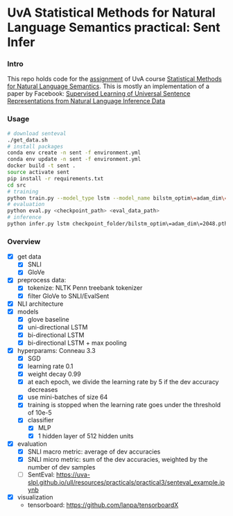 # UvA Statistical Methods for Natural Language Semantics practical: Sent Infer

### Intro

This repo holds code for the [assignment](https://cl-illc.github.io/semantics/resources/practicals/practical1/smnls_practical.pdf) of UvA course [Statistical Methods for Natural Language Semantics](https://cl-illc.github.io/semantics/).
This is mostly an implementation of a paper by Facebook:
[Supervised Learning of Universal Sentence Representations from 
Natural Language Inference Data](https://www.arxiv-vanity.com/papers/1705.02364/)

### Usage

```bash
# download senteval
./get_data.sh
# install packages
conda env create -n sent -f environment.yml
conda env update -n sent -f environment.yml
docker build -t sent .
source activate sent
pip install -r requirements.txt
cd src
# training
python train.py --model_type lstm --model_name bilstm_optim\=adam_dim\=2048 --checkpoint_path checkpoint_folder --train_data_path snli/train.tsv
# evaluation
python eval.py <checkpoint_path> <eval_data_path>
# inference
python infer.py lstm checkpoint_folder/bilstm_optim\=adam_dim\=2048.pth
```

### Overview

- [x] get data
    - [x] SNLI
    - [x] GloVe
- [x] preprocess data:
    - [x] tokenize: NLTK Penn treebank tokenizer
    - [x] filter GloVe to SNLI/EvalSent
- [x] NLI architecture
- [x] models
    - [x] glove baseline
    - [x] uni-directional LSTM
    - [x] bi-directional LSTM
    - [x] bi-directional LSTM + max pooling
- [x] hyperparams: Conneau 3.3
    - [x] SGD
    - [x] learning rate 0.1
    - [x] weight decay 0.99
    - [x] at each epoch, we divide the learning rate by 5 if the dev accuracy decreases
    - [x] use mini-batches of size 64
    - [x] training is stopped when the learning rate goes under the threshold of 10e-5
    - [x] classifier
        - [x] MLP
        - [x] 1 hidden layer of 512 hidden units
- [x] evaluation
    - [x] SNLI macro metric: average of dev accuracies
    - [x] SNLI micro metric: sum of the dev accuracies, weighted by the number of dev samples
    - [ ] SentEval: https://uva-slpl.github.io/ull/resources/practicals/practical3/senteval_example.ipynb
- [x] visualization
    - tensorboard: https://github.com/lanpa/tensorboardX
